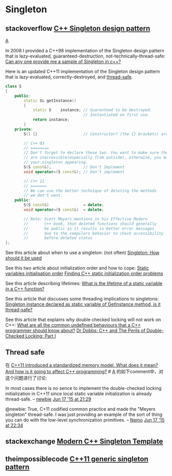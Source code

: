 # Singleton



## stackoverflow [C++ Singleton design pattern](https://stackoverflow.com/questions/1008019/c-singleton-design-pattern)

[A](https://stackoverflow.com/a/1008289)

In 2008 I provided a C++98 implementation of the Singleton design pattern that is lazy-evaluated, guaranteed-destruction, not-technically-thread-safe:
[Can any one provide me a sample of Singleton in c++?](https://stackoverflow.com/questions/270947/can-any-one-provide-me-a-sample-of-singleton-in-c/271104#271104)

Here is an updated C++11 implementation of the Singleton design pattern that is lazy-evaluated, correctly-destroyed, and [thread-safe](https://stackoverflow.com/a/449823/52074).

```cpp
class S
{
    public:
        static S& getInstance()
        {
            static S    instance; // Guaranteed to be destroyed.
                                  // Instantiated on first use.
            return instance;
        }
    private:
        S() {}                    // Constructor? (the {} brackets) are needed here.

        // C++ 03
        // ========
        // Don't forget to declare these two. You want to make sure they
        // are inaccessible(especially from outside), otherwise, you may accidentally get copies of
        // your singleton appearing.
        S(S const&);              // Don't Implement
        void operator=(S const&); // Don't implement

        // C++ 11
        // =======
        // We can use the better technique of deleting the methods
        // we don't want.
    public:
        S(S const&)               = delete;
        void operator=(S const&)  = delete;

        // Note: Scott Meyers mentions in his Effective Modern
        //       C++ book, that deleted functions should generally
        //       be public as it results in better error messages
        //       due to the compilers behavior to check accessibility
        //       before deleted status
};
```

See this article about when to use a singleton: (not often)
[Singleton: How should it be used](https://stackoverflow.com/questions/86582/singleton-how-should-it-be-used)

See this two article about initialization order and how to cope:
[Static variables initialisation order](https://stackoverflow.com/questions/211237/c-static-variables-initialisation-order/211307#211307)
[Finding C++ static initialization order problems](https://stackoverflow.com/questions/335369/finding-c-static-initialization-order-problems/335746#335746)

See this article describing lifetimes:
[What is the lifetime of a static variable in a C++ function?](https://stackoverflow.com/questions/246564/what-is-the-lifetime-of-a-static-variable-in-a-c-function)

See this article that discusses some threading implications to singletons:
[Singleton instance declared as static variable of GetInstance method, is it thread-safe?](https://stackoverflow.com/questions/449436/singleton-instance-declared-as-static-variable-of-getinstance-method/449823#449823)

See this article that explains why double checked locking will not work on C++:
[What are all the common undefined behaviours that a C++ programmer should know about?](https://stackoverflow.com/questions/367633/what-are-all-the-common-undefined-behaviour-that-c-programmer-should-know-about/367690#367690)
[Dr Dobbs: C++ and The Perils of Double-Checked Locking: Part I](http://www.drdobbs.com/cpp/c-and-the-perils-of-double-checked-locki/184405726)

## Thread safe

在 [C++11 introduced a standardized memory model. What does it mean? And how is it going to affect C++ programming?](https://stackoverflow.com/questions/6319146/c11-introduced-a-standardized-memory-model-what-does-it-mean-and-how-is-it-g) # [A](https://stackoverflow.com/a/6319356) 的如下comment中，对这个问题进行了讨论:

In most cases there is no sence to implement the double-checked locking initialization in C++11 since local static variable initialization is already thread-safe. – [newbie](https://stackoverflow.com/users/2489083/newbie) [Jun 17 '15 at 21:29](https://stackoverflow.com/questions/6319146/c11-introduced-a-standardized-memory-model-what-does-it-mean-and-how-is-it-g#comment49844327_6319356)

@newbie: True, C+11 codified common practice and made the "Meyers singleton" thread-safe. I was just providing an example of the sort of thing you can do with the low-level synchronization primitives. – [Nemo](https://stackoverflow.com/users/768469/nemo) [Jun 17 '15 at 22:34](https://stackoverflow.com/questions/6319146/c11-introduced-a-standardized-memory-model-what-does-it-mean-and-how-is-it-g#comment49845972_6319356)



## stackexchange [Modern C++ Singleton Template](https://codereview.stackexchange.com/questions/173929/modern-c-singleton-template)



## theimpossiblecode [C++11 generic singleton pattern](https://www.theimpossiblecode.com/blog/c11-generic-singleton-pattern/)

